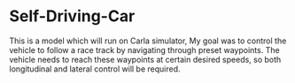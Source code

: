 # Self-Driving-Car
This is a model which will run on Carla simulator, My goal was to control the vehicle to follow a race track by navigating through preset waypoints. The vehicle needs to reach these waypoints at certain desired speeds, so both longitudinal and lateral control will be required.
